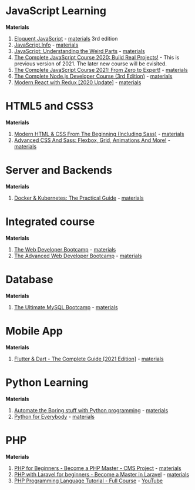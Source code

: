 # JavaScript Learning
**<int>Materials</int>**
1. [Eloquent JavaScript](https://github.com/allenlin90/programmingLearning/tree/master/javascriptLearning/eloquentJS) - [materials](https://eloquentjavascript.net/) 3rd edition
1. [JavaScript.Info](https://github.com/allenlin90/programmingLearning/tree/master/javascriptLearning/javascriptInfo) - [materials](https://javascript.info/)
1. [JavaScript: Understanding the Weird Parts](https://github.com/allenlin90/programmingLearning/tree/master/javascriptLearning/understandingTheWeirdPartsInJS) - [materials](https://www.udemy.com/course/understand-javascript/)
1. [The Complete JavaScript Course 2020: Build Real Projects!](https://github.com/allenlin90/programmingLearning/tree/master/javascriptLearning/completeJavaScriptCourse2020) - This is previous version of 2021. The later new course will be evisited.
1. [The Complete JavaScript Course 2021: From Zero to Expert!]() - [materials](https://www.udemy.com/course/the-complete-javascript-course/)
1. [The Complete Node.js Developer Course (3rd Edition)](https://github.com/allenlin90/programmingLearning/tree/master/javascriptLearning/theCompleteNodejsDeveloperCourse) - [materials](https://www.udemy.com/course/the-complete-nodejs-developer-course-2/)
1. [Modern React with Redux [2020 Update]](https://github.com/allenlin90/programmingLearning/tree/master/javascriptLearning/modernReactWithRedux) - [materials](https://www.udemy.com/course/react-redux/)

# HTML5 and CSS3
**<int>Materials</int>**
1. [Modern HTML & CSS From The Beginning (Including Sass)](https://github.com/allenlin90/programmingLearning/tree/master/webDesign/modernHTMLAndCSSFromTheBeginning) - [materials](https://www.udemy.com/course/modern-html-css-from-the-beginning/)
1. [Advanced CSS And Sass: Flexbox, Grid, Animations And More!](https://github.com/allenlin90/programmingLearning/tree/master/webDesign/AdvancedCSSAndSass:Flexbox,Grid,AnimationsAndMore!) - [materials](https://www.udemy.com/course/advanced-css-and-sass/)

# Server and Backends
**<int>Materials</int>**
1. [Docker & Kubernetes: The Practical Guide]() - [materials](https://www.udemy.com/course/docker-kubernetes-the-practical-guide/)

# Integrated course
**<int>Materials</int>**
1. [The Web Developer Bootcamp](https://github.com/allenlin90/programmingLearning/tree/master/bootcamps/advancedDeveloperBootcamp) - [materials](https://www.udemy.com/course/the-web-developer-bootcamp/)
1. [The Advanced Web Developer Bootcamp](https://github.com/allenlin90/programmingLearning/tree/master/bootcamps/webDeveloperBootcamp) - [materials](https://www.udemy.com/course/the-advanced-web-developer-bootcamp/)

# Database
**<int>Materials</int>**
1. [The Ultimate MySQL Bootcamp](https://github.com/allenlin90/programmingLearning/tree/master/database/theUltimateMySQLBootcamp#Managing-Triggers-and-a-Warning) - [materials](https://www.udemy.com/course/the-ultimate-mysql-bootcamp-go-from-sql-beginner-to-expert/)

# Mobile App
**<int>Materials</int>**
1. [Flutter & Dart - The Complete Guide [2021 Edition]]() - [materials](https://www.udemy.com/course/learn-flutter-dart-to-build-ios-android-apps/)

# Python Learning
**<int>Materials</int>**
1. [Automate the Boring stuff with Python programming](https://github.com/allenlin90/programmingLearning/tree/master/pythonLearning/automateTheBoringStuffWithPythonProgramming) - [materials](https://automatetheboringstuff.com/)
1. [Python for Everybody](https://github.com/allenlin90/programmingLearning/tree/master/pythonLearning/pythonForEveryone) - [materials](https://www.py4e.com/)

# PHP
**<int>Materials</int>**
1. [PHP for Beginners - Become a PHP Master - CMS Project](https://github.com/allenlin90/programmingLearning/tree/master/php/PHPForBeginnersBecomeAPHPMasterCMSProject) - [materials](https://www.udemy.com/course/php-for-complete-beginners-includes-msql-object-oriented/)
1. [PHP with Laravel for beginners - Become a Master in Laravel](https://github.com/allenlin90/programmingLearning/tree/master/php/phpWithLaravelForBeginnersBecomeAMasterInLaravel) - [materials](https://www.udemy.com/course/php-with-laravel-for-beginners-become-a-master-in-laravel/)
1. [PHP Programming Language Tutorial - Full Course](https://github.com/allenlin90/programmingLearning/tree/master/php/youtube_phpProgrammingLanguageTutorial) - [YouTube](https://youtu.be/OK_JCtrrv-c)